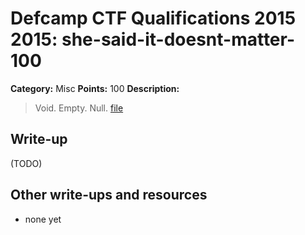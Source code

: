 # Defcamp CTF Qualifications 2015 2015: she-said-it-doesnt-matter-100

**Category:** Misc
**Points:** 100
**Description:**

> Void. Empty. Null. [file](m100.png) 


## Write-up

(TODO)

## Other write-ups and resources

* none yet
